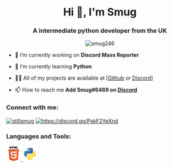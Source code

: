 <!-- https://github.com/Smug246/ -->
<!-- LEAVE A STAR, IF YOU LIKE IT ! -->

<h1 align="center">Hi 👋, I'm Smug</h1>
<h3 align="center">A intermediate python developer from the UK</h3>

<p align="center"> <img src="https://komarev.com/ghpvc/?username=smug246&label=Profile%20views&color=5c12df&style=flat" alt="smug246" /> </p>

- 🔭 I’m currently working on **Discord Mass Reporter**

- 🌱 I’m currently learning **Python**

- 👨‍💻 All of my projects are available at [[Github](https://github.com/Smug246?tab=repositories) or [Discord](https://discord.gg/luna22)]

- 📫 How to reach me **Add Smug#6469 on [Discord](https://discord.gg/luna22)**

<h3 align="left">Connect with me:</h3>
<p align="left">
<a href="https://www.youtube.com/c/stillsmug" target="blank"><img align="center" src="https://raw.githubusercontent.com/rahuldkjain/github-profile-readme-generator/master/src/images/icons/Social/youtube.svg" alt="stillsmug" height="30" width="40" /></a>
<a href="https://discord.gg/https://discord.gg/PskF2YeXnd" target="blank"><img align="center" src="https://raw.githubusercontent.com/rahuldkjain/github-profile-readme-generator/master/src/images/icons/Social/discord.svg" alt="https://discord.gg/PskF2YeXnd" height="30" width="40" /></a>
</p>

<h3 align="left">Languages and Tools:</h3>
<p align="left"> <a href="https://www.w3.org/html/" target="_blank" rel="noreferrer"> <img src="https://raw.githubusercontent.com/devicons/devicon/master/icons/html5/html5-original-wordmark.svg" alt="html5" width="40" height="40"/> </a> <a href="https://www.python.org" target="_blank" rel="noreferrer"> <img src="https://raw.githubusercontent.com/devicons/devicon/master/icons/python/python-original.svg" alt="python" width="40" height="40"/> </a> </p>
